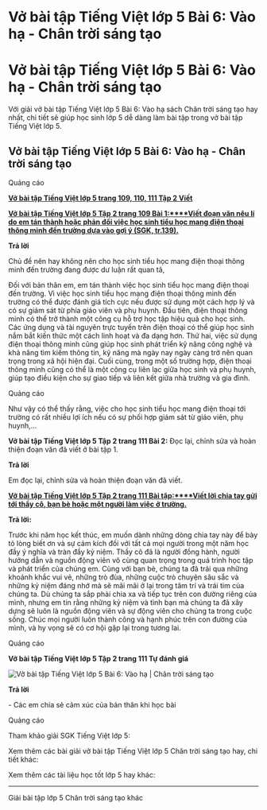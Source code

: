 # Vở bài tập Tiếng Việt lớp 5 Bài 6: Vào hạ - Chân trời sáng tạo

# Vở bài tập Tiếng Việt lớp 5 Bài 6: Vào hạ - Chân trời sáng tạo

Với giải vở bài tập Tiếng Việt lớp 5 Bài 6: Vào hạ sách Chân trời sáng tạo hay nhất, chi tiết sẽ giúp học sinh lớp 5 dễ dàng làm bài tập trong vở bài tập Tiếng Việt lớp 5.

## Vở bài tập Tiếng Việt lớp 5 Bài 6: Vào hạ - Chân trời sáng tạo

Quảng cáo

[**Vở bài tập Tiếng Việt lớp 5 trang 109, 110, 111 Tập 2 Viết**](https://vietjack.com/vbt-tieng-viet-5-ct/viet-trang-109-vbt-tieng-viet-5-tap-2.jsp)

[**Vở bài tập Tiếng Việt lớp 5 Tập 2 trang 109 Bài 1:****Viết đoạn văn nêu lí do em tán thành hoặc phản đối việc học sinh tiểu học mang điện thoại thông minh đến trường dựa vào gợi ý (SGK, tr.139).**](https://vietjack.com/vbt-tieng-viet-5-ct/viet-doan-van-neu-li-do-em-tan-thanh-hoac-phan-doi-viec-hoc-vm.jsp)

**Trả lời**

Chủ đề nên hay không nên cho học sinh tiểu học mang điện thoại thông minh đến trường đang được dư luận rất quan tâ,

Đối với bản thân em, em tán thành việc học sinh tiểu học mang điện thoại đến trường. Vì việc học sinh tiểu học mang điện thoại thông minh đến trường có thể được đánh giá tích cực nếu được sử dụng một cách hợp lý và có sự giám sát từ phía giáo viên và phụ huynh. Đầu tiên, điện thoại thông minh có thể trở thành một công cụ hỗ trợ học tập hiệu quả cho học sinh. Các ứng dụng và tài nguyên trực tuyến trên điện thoại có thể giúp học sinh nắm bắt kiến thức một cách linh hoạt và đa dạng hơn. Thứ hai, việc sử dụng điện thoại thông minh cũng giúp học sinh phát triển kỹ năng công nghệ và khả năng tìm kiếm thông tin, kỹ năng mà ngày nay ngày càng trở nên quan trọng trong xã hội hiện đại. Cuối cùng, trong một số trường hợp, điện thoại thông minh cũng có thể là một công cụ liên lạc giữa học sinh và phụ huynh, giúp tạo điều kiện cho sự giao tiếp và liên kết giữa nhà trường và gia đình.

Quảng cáo

Như vậy có thể thấy rằng, việc cho học sinh tiểu học mang điện thoại tới trường có rất nhiều lợi ích nếu có sự phối hợp giám sát từ giáo viên, phụ huynh,…

**Vở bài tập Tiếng Việt lớp 5 Tập 2 trang 111 Bài 2:** Đọc lại, chỉnh sửa và hoàn thiện đoạn văn đã viết ở bài tập 1.

**Trả lời**

Em đọc lại, chỉnh sửa và hoàn thiện đoạn văn đã viết.

[**Vở bài tập Tiếng Việt lớp 5 Tập 2 trang 111 Bài tập:****Viết lời chia tay gửi tới thầy cô, bạn bè hoặc một người làm việc ở trường.**](https://vietjack.com/vbt-tieng-viet-5-ct/viet-loi-chia-tay-gui-toi-thay-co-ban-be-hoac-mot-nguoi-vm.jsp)

**Trả lời:**

Trước khi năm học kết thúc, em muốn dành những dòng chia tay này để bày tỏ lòng biết ơn và sự cảm kích đối với tất cả mọi người trong một năm học đầy ý nghĩa và tràn đầy kỷ niệm. Thầy cô đã là người đồng hành, người hướng dẫn và nguồn động viên vô cùng quan trọng trong quá trình học tập và phát triển của chúng em. Cùng với bạn bè, chúng ta đã trải qua những khoảnh khắc vui vẻ, những trò đùa, những cuộc trò chuyện sâu sắc và những kỷ niệm đáng nhớ mà sẽ mãi mãi ở lại trong tâm trí và trái tim của chúng ta. Dù chúng ta sắp phải chia xa và tiếp tục trên con đường riêng của mình, nhưng em tin rằng những kỷ niệm và tình bạn mà chúng ta đã xây dựng sẽ luôn là nguồn động viên và sự động viên cho chúng ta trong cuộc sống. Chúc mọi người luôn thành công và hạnh phúc trên con đường của mình, và hy vọng sẽ có cơ hội gặp lại trong tương lai.

Quảng cáo

**Vở bài tập Tiếng Việt lớp 5 Tập 2 trang 111 Tự đánh giá**

![Vở bài tập Tiếng Việt lớp 5 Bài 6: Vào hạ | Chân trời sáng tạo](https://vietjack.com/vbt-tieng-viet-5-ct/images/bai-6-vao-ha-236788.PNG)

**Trả lời**

\- Các em chia sẻ cảm xúc của bản thân khi học bài 

Quảng cáo

Tham khảo giải SGK Tiếng Việt lớp 5:

Xem thêm các bài giải vở bài tập Tiếng Việt lớp 5 Chân trời sáng tạo hay, chi tiết khác:

Xem thêm các tài liệu học tốt lớp 5 hay khác:

* * *

Giải bài tập lớp 5 Chân trời sáng tạo khác
